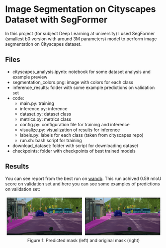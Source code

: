 # Image Segmentation on Cityscapes Dataset with SegFormer

In this project (for subject Deep Learning at university) I used SegFormer (smallest b0 version with around 3M parameters) model to perform image segmentation on Cityscapes dataset. 

## Files

- cityscapes_analysis.ipynb: notebook for some dataset analysis and example preview
- segmentation_colors.png: image with colors for each class
- inference_results: folder with some example predictions on validation set
- code:
    - main.py: training 
    - inference.py: inference
    - dataset.py: dataset class
    - metrics.py: metrics class
    - config.py: configuration file for training and inference
    - visualize.py: visualization of results for inference
    - labels.py: labels for each class (taken from cityscapes repo)
    - run.sh: bash script for training
- download_dataset: folder with script for downloading dataset
- checkpoints: folder with checkpoints of best trained models

## Results

You can see report from the best run on [wandb](https://api.wandb.ai/links/dejan-gjer/zh7ursss). This run achived 0.59 mIoU score on validation set and here you can see some examples of predictions on validation set:

<div style="display: flex;">
    <div style="flex: 50%; padding: 5px;">
        <img src="inference_results/test_9/aggregated_image_with_mask_0.png" alt="Prediction mask">
    </div>
    <div style="flex: 50%; padding: 5px;">
        <img src="inference_results/test_9/original_image_with_mask_9.png" alt="Original mask">
    </div>
</div>

<center>Figure 1: Predicted mask (left) and original mask (right) </center>

